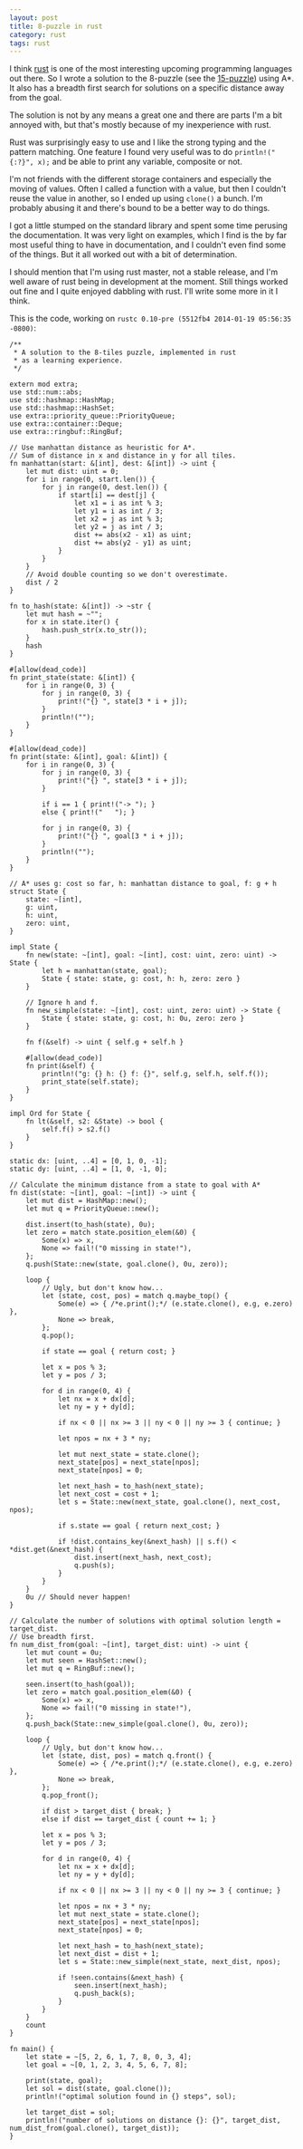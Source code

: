 ```yaml
---
layout: post
title: 8-puzzle in rust
category: rust
tags: rust
---
```


I think [rust][] is one of the most interesting upcoming programming languages out there. So I wrote a solution to the 8-puzzle (see the [15-puzzle][15p]) using A\*. It also has a breadth first search for solutions on a specific distance away from the goal.

The solution is not by any means a great one and there are parts I'm a bit annoyed with, but that's mostly because of my inexperience with rust.

Rust was surprisingly easy to use and I like the strong typing and the pattern matching. One feature I found very useful was to do `println!("{:?}", x);` and be able to print any variable, composite or not.

I'm not friends with the different storage containers and especially the moving of values. Often I called a function with a value, but then I couldn't reuse the value in another, so I ended up using `clone()` a bunch. I'm probably abusing it and there's bound to be a better way to do things.

I got a little stumped on the standard library and spent some time perusing the documentation. It was very light on examples, which I find is the by far most useful thing to have in documentation, and I couldn't even find some of the things. But it all worked out with a bit of determination.

I should mention that I'm using rust master, not a stable release, and I'm well aware of rust being in development at the moment. Still things worked out fine and I quite enjoyed dabbling with rust. I'll write some more in it I think.

This is the code, working on `rustc 0.10-pre (5512fb4 2014-01-19 05:56:35 -0800)`:

[rust]: http://www.rust-lang.org/
[15p]: http://en.wikipedia.org/wiki/15_puzzle

``` {.rust}
/**
 * A solution to the 8-tiles puzzle, implemented in rust
 * as a learning experience.
 */

extern mod extra;
use std::num::abs;
use std::hashmap::HashMap;
use std::hashmap::HashSet;
use extra::priority_queue::PriorityQueue;
use extra::container::Deque;
use extra::ringbuf::RingBuf;

// Use manhattan distance as heuristic for A*.
// Sum of distance in x and distance in y for all tiles.
fn manhattan(start: &[int], dest: &[int]) -> uint {
    let mut dist: uint = 0;
    for i in range(0, start.len()) {
        for j in range(0, dest.len()) {
            if start[i] == dest[j] {
                let x1 = i as int % 3;
                let y1 = i as int / 3;
                let x2 = j as int % 3;
                let y2 = j as int / 3;
                dist += abs(x2 - x1) as uint;
                dist += abs(y2 - y1) as uint;
            }
        }
    }
    // Avoid double counting so we don't overestimate.
    dist / 2
}

fn to_hash(state: &[int]) -> ~str {
    let mut hash = ~"";
    for x in state.iter() {
        hash.push_str(x.to_str());
    }
    hash
}

#[allow(dead_code)]
fn print_state(state: &[int]) {
    for i in range(0, 3) {
        for j in range(0, 3) {
            print!("{} ", state[3 * i + j]);
        }
        println!("");
    }
}

#[allow(dead_code)]
fn print(state: &[int], goal: &[int]) {
    for i in range(0, 3) {
        for j in range(0, 3) {
            print!("{} ", state[3 * i + j]);
        }

        if i == 1 { print!("-> "); }
        else { print!("   "); }

        for j in range(0, 3) {
            print!("{} ", goal[3 * i + j]);
        }
        println!("");
    }
}

// A* uses g: cost so far, h: manhattan distance to goal, f: g + h
struct State {
    state: ~[int],
    g: uint,
    h: uint,
    zero: uint,
}

impl State {
    fn new(state: ~[int], goal: ~[int], cost: uint, zero: uint) -> State {
        let h = manhattan(state, goal);
        State { state: state, g: cost, h: h, zero: zero }
    }

    // Ignore h and f.
    fn new_simple(state: ~[int], cost: uint, zero: uint) -> State {
        State { state: state, g: cost, h: 0u, zero: zero }
    }

    fn f(&self) -> uint { self.g + self.h }

    #[allow(dead_code)]
    fn print(&self) {
        println!("g: {} h: {} f: {}", self.g, self.h, self.f());
        print_state(self.state);
    }
}

impl Ord for State {
    fn lt(&self, s2: &State) -> bool {
        self.f() > s2.f()
    }
}

static dx: [uint, ..4] = [0, 1, 0, -1];
static dy: [uint, ..4] = [1, 0, -1, 0];

// Calculate the minimum distance from a state to goal with A*
fn dist(state: ~[int], goal: ~[int]) -> uint {
    let mut dist = HashMap::new();
    let mut q = PriorityQueue::new();

    dist.insert(to_hash(state), 0u);
    let zero = match state.position_elem(&0) {
        Some(x) => x,
        None => fail!("0 missing in state!"),
    };
    q.push(State::new(state, goal.clone(), 0u, zero));

    loop {
        // Ugly, but don't know how...
        let (state, cost, pos) = match q.maybe_top() {
            Some(e) => { /*e.print();*/ (e.state.clone(), e.g, e.zero) },
            None => break,
        };
        q.pop();

        if state == goal { return cost; }

        let x = pos % 3;
        let y = pos / 3;

        for d in range(0, 4) {
            let nx = x + dx[d];
            let ny = y + dy[d];

            if nx < 0 || nx >= 3 || ny < 0 || ny >= 3 { continue; }

            let npos = nx + 3 * ny;

            let mut next_state = state.clone();
            next_state[pos] = next_state[npos];
            next_state[npos] = 0;

            let next_hash = to_hash(next_state);
            let next_cost = cost + 1;
            let s = State::new(next_state, goal.clone(), next_cost, npos);

            if s.state == goal { return next_cost; }

            if !dist.contains_key(&next_hash) || s.f() < *dist.get(&next_hash) {
                dist.insert(next_hash, next_cost);
                q.push(s);
            }
        }
    }
    0u // Should never happen!
}

// Calculate the number of solutions with optimal solution length = target_dist.
// Use breadth first.
fn num_dist_from(goal: ~[int], target_dist: uint) -> uint {
    let mut count = 0u;
    let mut seen = HashSet::new();
    let mut q = RingBuf::new();

    seen.insert(to_hash(goal));
    let zero = match goal.position_elem(&0) {
        Some(x) => x,
        None => fail!("0 missing in state!"),
    };
    q.push_back(State::new_simple(goal.clone(), 0u, zero));

    loop {
        // Ugly, but don't know how...
        let (state, dist, pos) = match q.front() {
            Some(e) => { /*e.print();*/ (e.state.clone(), e.g, e.zero) },
            None => break,
        };
        q.pop_front();

        if dist > target_dist { break; }
        else if dist == target_dist { count += 1; }

        let x = pos % 3;
        let y = pos / 3;

        for d in range(0, 4) {
            let nx = x + dx[d];
            let ny = y + dy[d];

            if nx < 0 || nx >= 3 || ny < 0 || ny >= 3 { continue; }

            let npos = nx + 3 * ny;
            let mut next_state = state.clone();
            next_state[pos] = next_state[npos];
            next_state[npos] = 0;

            let next_hash = to_hash(next_state);
            let next_dist = dist + 1;
            let s = State::new_simple(next_state, next_dist, npos);

            if !seen.contains(&next_hash) {
                seen.insert(next_hash);
                q.push_back(s);
            }
        }
    }
    count
}

fn main() {
    let state = ~[5, 2, 6, 1, 7, 8, 0, 3, 4];
    let goal = ~[0, 1, 2, 3, 4, 5, 6, 7, 8];

    print(state, goal);
    let sol = dist(state, goal.clone());
    println!("optimal solution found in {} steps", sol);

    let target_dist = sol;
    println!("number of solutions on distance {}: {}", target_dist, num_dist_from(goal.clone(), target_dist));
}
```
